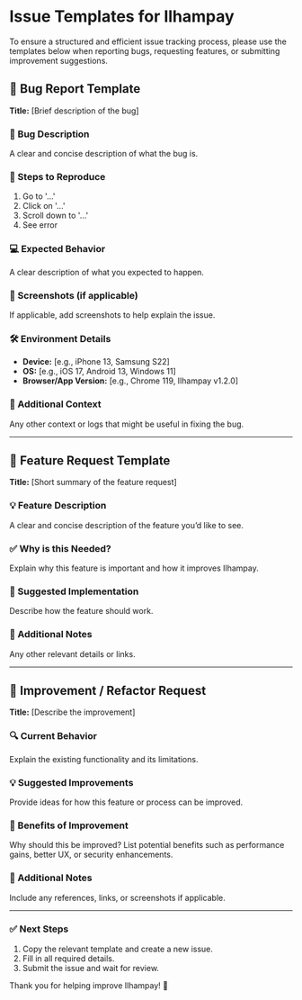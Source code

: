 # Issue Templates for Ilhampay

To ensure a structured and efficient issue tracking process, please use the templates below when reporting bugs, requesting features, or submitting improvement suggestions.

## 📌 Bug Report Template

**Title:** [Brief description of the bug]

### **🐞 Bug Description**
A clear and concise description of what the bug is.

### **📍 Steps to Reproduce**
1. Go to '...'
2. Click on '...'
3. Scroll down to '...'
4. See error

### **💻 Expected Behavior**
A clear description of what you expected to happen.

### **📸 Screenshots (if applicable)**
If applicable, add screenshots to help explain the issue.

### **🛠️ Environment Details**
- **Device:** [e.g., iPhone 13, Samsung S22]
- **OS:** [e.g., iOS 17, Android 13, Windows 11]
- **Browser/App Version:** [e.g., Chrome 119, Ilhampay v1.2.0]

### **📌 Additional Context**
Any other context or logs that might be useful in fixing the bug.

---

## 🚀 Feature Request Template

**Title:** [Short summary of the feature request]

### **💡 Feature Description**
A clear and concise description of the feature you’d like to see.

### **✅ Why is this Needed?**
Explain why this feature is important and how it improves Ilhampay.

### **📜 Suggested Implementation**
Describe how the feature should work.

### **🌟 Additional Notes**
Any other relevant details or links.

---

## 🔄 Improvement / Refactor Request

**Title:** [Describe the improvement]

### **🔍 Current Behavior**
Explain the existing functionality and its limitations.

### **💡 Suggested Improvements**
Provide ideas for how this feature or process can be improved.

### **📌 Benefits of Improvement**
Why should this be improved? List potential benefits such as performance gains, better UX, or security enhancements.

### **📜 Additional Notes**
Include any references, links, or screenshots if applicable.

---

### **✅ Next Steps**
1. Copy the relevant template and create a new issue.
2. Fill in all required details.
3. Submit the issue and wait for review.

Thank you for helping improve Ilhampay! 🚀

